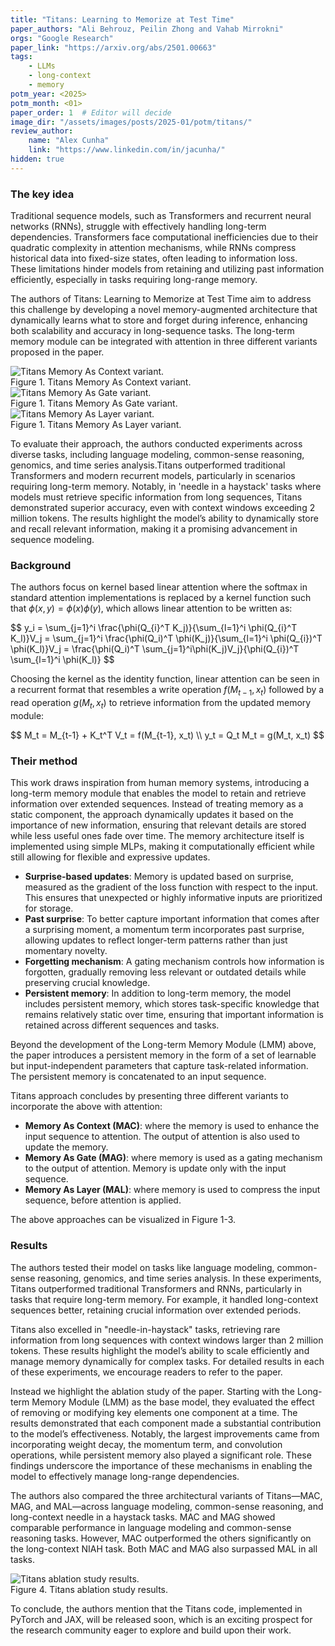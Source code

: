 ```yaml
---
title: "Titans: Learning to Memorize at Test Time"
paper_authors: "Ali Behrouz, Peilin Zhong and Vahab Mirrokni"
orgs: "Google Research"
paper_link: "https://arxiv.org/abs/2501.00663"
tags:
    - LLMs
    - long-context
    - memory
potm_year: <2025>
potm_month: <01>
paper_order: 1  # Editor will decide
image_dir: "/assets/images/posts/2025-01/potm/titans/"
review_author:
    name: "Alex Cunha"
    link: "https://www.linkedin.com/in/jacunha/"
hidden: true
---
```


### The key idea

Traditional sequence models, such as Transformers and recurrent neural networks (RNNs), struggle with effectively handling long-term dependencies. Transformers face computational inefficiencies due to their quadratic complexity in attention mechanisms, while RNNs compress historical data into fixed-size states, often leading to information loss. These limitations hinder models from retaining and utilizing past information efficiently, especially in tasks requiring long-range memory.

The authors of Titans: Learning to Memorize at Test Time aim to address this challenge by developing a novel memory-augmented architecture that dynamically learns what to store and forget during inference, enhancing both scalability and accuracy in long-sequence tasks. The long-term memory module can be integrated with attention in three different variants proposed in the paper.

<img src="{{ page.image_dir | append: 'mac.png' | relative_url }}" alt="Titans Memory As Context variant.">
<figcaption>Figure 1. Titans Memory As Context variant.</figcaption>

<img src="{{ page.image_dir | append: 'mag.png' | relative_url }}" alt="Titans Memory As Gate variant.">
<figcaption>Figure 1. Titans Memory As Gate variant.</figcaption>

<img src="{{ page.image_dir | append: 'mal.png' | relative_url }}" alt="Titans Memory As Layer variant.">
<figcaption>Figure 1. Titans Memory As Layer variant.</figcaption>

To evaluate their approach, the authors conducted experiments across diverse tasks, including language modeling, common-sense reasoning, genomics, and time series analysis.Titans outperformed traditional Transformers and modern recurrent models, particularly in scenarios requiring long-term memory. Notably, in 'needle in a haystack' tasks where models must retrieve specific information from long sequences, Titans demonstrated superior accuracy, even with context windows exceeding 2 million tokens. The results highlight the model’s ability to dynamically store and recall relevant information, making it a promising advancement in sequence modeling.

### Background

The authors focus on kernel based linear attention where the softmax in standard attention implementations is replaced by a kernel function such that $\phi(x, y) = \phi(x)\phi(y)$, which allows linear attention to be written as:

<div>
$$
y_i = \sum_{j=1}^i \frac{\phi(Q_{i}^T K_j)}{\sum_{l=1}^i \phi(Q_{i}^T K_l)}V_j = \sum_{j=1}^i \frac{\phi(Q_i)^T \phi(K_j)}{\sum_{l=1}^i \phi(Q_{i})^T \phi(K_l)}V_j = \frac{\phi(Q_i)^T \sum_{j=1}^i\phi(K_j)V_j}{\phi(Q_{i})^T \sum_{l=1}^i \phi(K_l)}
$$
</div>

Choosing the kernel as the identity function, linear attention can be seen in a recurrent format that resembles a write operation $f(M_{t-1}, x_t)$ followed by a read operation $g(M_t, x_t)$ to retrieve information from the updated memory module:

<div>
$$
M_t = M_{t-1} + K_t^T V_t = f(M_{t-1}, x_t) \\
y_t = Q_t M_t = g(M_t, x_t)
$$
</div>

### Their method

This work draws inspiration from human memory systems, introducing a long-term memory module that enables the model to retain and retrieve information over extended sequences. Instead of treating memory as a static component, the approach dynamically updates it based on the importance of new information, ensuring that relevant details are stored while less useful ones fade over time. The memory architecture itself is implemented using simple MLPs, making it computationally efficient while still allowing for flexible and expressive updates.

 - **Surprise-based updates**: Memory is updated based on surprise, measured as the gradient of the loss function with respect to the input. This ensures that unexpected or highly informative inputs are prioritized for storage.
 - **Past surprise**: To better capture important information that comes after a surprising moment, a momentum term incorporates past surprise, allowing updates to reflect longer-term patterns rather than just momentary novelty.
 - **Forgetting mechanism**: A gating mechanism controls how information is forgotten, gradually removing less relevant or outdated details while preserving crucial knowledge.
 - **Persistent memory**: In addition to long-term memory, the model includes persistent memory, which stores task-specific knowledge that remains relatively static over time, ensuring that important information is retained across different sequences and tasks.

Beyond the development of the Long-term Memory Module (LMM) above, the paper introduces a persistent memory in the form of a set of learnable but input-independent parameters that capture task-related information. The persistent memory is concatenated to an input sequence.

Titans approach concludes by presenting three different variants to incorporate the above with attention:

- **Memory As Context (MAC)**: where the memory is used to enhance the input sequence to attention. The output of attention is also used to update the memory.
- **Memory As Gate (MAG)**: where memory is used as a gating mechanism to the output of attention. Memory is update only with the input sequence.
- **Memory As Layer (MAL)**: where memory is used to compress the input sequence, before attention is applied.

The above approaches can be visualized in Figure 1-3.

### Results

The authors tested their model on tasks like language modeling, common-sense reasoning, genomics, and time series analysis. In these experiments, Titans outperformed traditional Transformers and RNNs, particularly in tasks that require long-term memory. For example, it handled long-context sequences better, retaining crucial information over extended periods.

Titans also excelled in "needle-in-haystack" tasks, retrieving rare information from long sequences with context windows larger than 2 million tokens. These results highlight the model’s ability to scale efficiently and manage memory dynamically for complex tasks. For detailed results in each of these experiments, we encourage readers to refer to the paper.

Instead we highlight the ablation study of the paper. Starting with the Long-term Memory Module (LMM) as the base model, they evaluated the effect of removing or modifying key elements one component at a time. The results demonstrated that each component made a substantial contribution to the model’s effectiveness. Notably, the largest improvements came from incorporating weight decay, the momentum term, and convolution operations, while persistent memory also played a significant role. These findings underscore the importance of these mechanisms in enabling the model to effectively manage long-range dependencies.

The authors also compared the three architectural variants of Titans—MAC, MAG, and MAL—across language modeling, common-sense reasoning, and long-context needle in a haystack tasks. MAC and MAG showed comparable performance in language modeling and common-sense reasoning tasks. However, MAC outperformed the others significantly on the long-context NIAH task. Both MAC and MAG also surpassed MAL in all tasks.

<img src="{{ page.image_dir | append: 'ablation.png' | relative_url }}" alt="Titans ablation study results.">
<figcaption>Figure 4. Titans ablation study results.</figcaption>

To conclude, the authors mention that the Titans code, implemented in PyTorch and JAX, will be released soon, which is an exciting prospect for the research community eager to explore and build upon their work.
